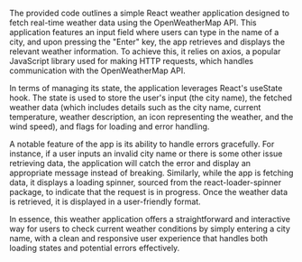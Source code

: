 The provided code outlines a simple React weather application designed to fetch real-time weather data using the OpenWeatherMap API. This application features an input field where users can type in the name of a city, and upon pressing the "Enter" key, the app retrieves and displays the relevant weather information. To achieve this, it relies on axios, a popular JavaScript library used for making HTTP requests, which handles communication with the OpenWeatherMap API.

In terms of managing its state, the application leverages React's useState hook. The state is used to store the user's input (the city name), the fetched weather data (which includes details such as the city name, current temperature, weather description, an icon representing the weather, and the wind speed), and flags for loading and error handling.

A notable feature of the app is its ability to handle errors gracefully. For instance, if a user inputs an invalid city name or there is some other issue retrieving data, the application will catch the error and display an appropriate message instead of breaking. Similarly, while the app is fetching data, it displays a loading spinner, sourced from the react-loader-spinner package, to indicate that the request is in progress. Once the weather data is retrieved, it is displayed in a user-friendly format.

In essence, this weather application offers a straightforward and interactive way for users to check current weather conditions by simply entering a city name, with a clean and responsive user experience that handles both loading states and potential errors effectively.
